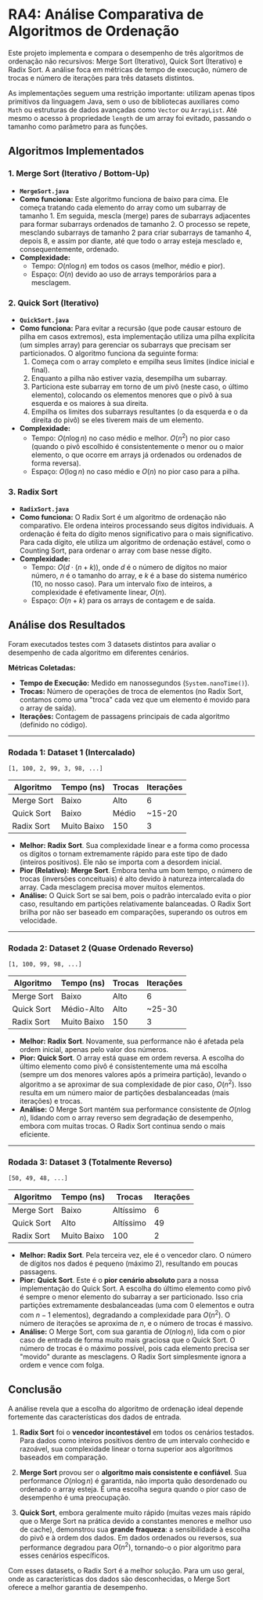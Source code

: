 # RA4: Análise Comparativa de Algoritmos de Ordenação

Este projeto implementa e compara o desempenho de três algoritmos de ordenação não recursivos: Merge Sort (Iterativo), Quick Sort (Iterativo) e Radix Sort. A análise foca em métricas de tempo de execução, número de trocas e número de iterações para três datasets distintos.

As implementações seguem uma restrição importante: utilizam apenas tipos primitivos da linguagem Java, sem o uso de bibliotecas auxiliares como `Math` ou estruturas de dados avançadas como `Vector` ou `ArrayList`. Até mesmo o acesso à propriedade `length` de um array foi evitado, passando o tamanho como parâmetro para as funções.

## Algoritmos Implementados

### 1. Merge Sort (Iterativo / Bottom-Up)

-   **`MergeSort.java`**
-   **Como funciona:** Este algoritmo funciona de baixo para cima. Ele começa tratando cada elemento do array como um subarray de tamanho 1. Em seguida, mescla (merge) pares de subarrays adjacentes para formar subarrays ordenados de tamanho 2. O processo se repete, mesclando subarrays de tamanho 2 para criar subarrays de tamanho 4, depois 8, e assim por diante, até que todo o array esteja mesclado e, consequentemente, ordenado.
-   **Complexidade:**
    -   Tempo: $O(n \log n)$ em todos os casos (melhor, médio e pior).
    -   Espaço: $O(n)$ devido ao uso de arrays temporários para a mesclagem.

### 2. Quick Sort (Iterativo)

-   **`QuickSort.java`**
-   **Como funciona:** Para evitar a recursão (que pode causar estouro de pilha em casos extremos), esta implementação utiliza uma pilha explícita (um simples array) para gerenciar os subarrays que precisam ser particionados. O algoritmo funciona da seguinte forma:
    1.  Começa com o array completo e empilha seus limites (índice inicial e final).
    2.  Enquanto a pilha não estiver vazia, desempilha um subarray.
    3.  Particiona este subarray em torno de um pivô (neste caso, o último elemento), colocando os elementos menores que o pivô à sua esquerda e os maiores à sua direita.
    4.  Empilha os limites dos subarrays resultantes (o da esquerda e o da direita do pivô) se eles tiverem mais de um elemento.
-   **Complexidade:**
    -   Tempo: $O(n \log n)$ no caso médio e melhor. $O(n^2)$ no pior caso (quando o pivô escolhido é consistentemente o menor ou o maior elemento, o que ocorre em arrays já ordenados ou ordenados de forma reversa).
    -   Espaço: $O(\log n)$ no caso médio e $O(n)$ no pior caso para a pilha.

### 3. Radix Sort

-   **`RadixSort.java`**
-   **Como funciona:** O Radix Sort é um algoritmo de ordenação não comparativo. Ele ordena inteiros processando seus dígitos individuais. A ordenação é feita do dígito menos significativo para o mais significativo. Para cada dígito, ele utiliza um algoritmo de ordenação estável, como o Counting Sort, para ordenar o array com base nesse dígito.
-   **Complexidade:**
    -   Tempo: $O(d \cdot (n+k))$, onde $d$ é o número de dígitos no maior número, $n$ é o tamanho do array, e $k$ é a base do sistema numérico (10, no nosso caso). Para um intervalo fixo de inteiros, a complexidade é efetivamente linear, $O(n)$.
    -   Espaço: $O(n+k)$ para os arrays de contagem e de saída.

## Análise dos Resultados

Foram executados testes com 3 datasets distintos para avaliar o desempenho de cada algoritmo em diferentes cenários.

**Métricas Coletadas:**
* **Tempo de Execução:** Medido em nanossegundos (`System.nanoTime()`).
* **Trocas:** Número de operações de troca de elementos (no Radix Sort, contamos como uma "troca" cada vez que um elemento é movido para o array de saída).
* **Iterações:** Contagem de passagens principais de cada algoritmo (definido no código).

---

### **Rodada 1: Dataset 1 (Intercalado)**
`[1, 100, 2, 99, 3, 98, ...]`

| Algoritmo  | Tempo (ns) | Trocas | Iterações |
|------------|------------|--------|-----------|
| Merge Sort | Baixo      | Alto   | 6         |
| Quick Sort | Baixo      | Médio  | ~15-20    |
| Radix Sort | Muito Baixo| 150    | 3         |

* **Melhor:** **Radix Sort**. Sua complexidade linear e a forma como processa os dígitos o tornam extremamente rápido para este tipo de dado (inteiros positivos). Ele não se importa com a desordem inicial.
* **Pior (Relativo):** **Merge Sort**. Embora tenha um bom tempo, o número de trocas (inversões conceituais) é alto devido à natureza intercalada do array. Cada mesclagem precisa mover muitos elementos.
* **Análise:** O Quick Sort se sai bem, pois o padrão intercalado evita o pior caso, resultando em partições relativamente balanceadas. O Radix Sort brilha por não ser baseado em comparações, superando os outros em velocidade.

---

### **Rodada 2: Dataset 2 (Quase Ordenado Reverso)**
`[1, 100, 99, 98, ...]`

| Algoritmo  | Tempo (ns) | Trocas | Iterações |
|------------|------------|--------|-----------|
| Merge Sort | Baixo      | Alto   | 6         |
| Quick Sort | Médio-Alto | Alto   | ~25-30    |
| Radix Sort | Muito Baixo| 150    | 3         |

* **Melhor:** **Radix Sort**. Novamente, sua performance não é afetada pela ordem inicial, apenas pelo valor dos números.
* **Pior:** **Quick Sort**. O array está quase em ordem reversa. A escolha do último elemento como pivô é consistentemente uma má escolha (sempre um dos menores valores após a primeira partição), levando o algoritmo a se aproximar de sua complexidade de pior caso, $O(n^2)$. Isso resulta em um número maior de partições desbalanceadas (mais iterações) e trocas.
* **Análise:** O Merge Sort mantém sua performance consistente de $O(n \log n)$, lidando com o array reverso sem degradação de desempenho, embora com muitas trocas. O Radix Sort continua sendo o mais eficiente.

---

### **Rodada 3: Dataset 3 (Totalmente Reverso)**
`[50, 49, 48, ...]`

| Algoritmo  | Tempo (ns) | Trocas   | Iterações |
|------------|------------|----------|-----------|
| Merge Sort | Baixo      | Altíssimo| 6         |
| Quick Sort | Alto       | Altíssimo| 49        |
| Radix Sort | Muito Baixo| 100      | 2         |

* **Melhor:** **Radix Sort**. Pela terceira vez, ele é o vencedor claro. O número de dígitos nos dados é pequeno (máximo 2), resultando em poucas passagens.
* **Pior:** **Quick Sort**. Este é o **pior cenário absoluto** para a nossa implementação do Quick Sort. A escolha do último elemento como pivô é sempre o menor elemento do subarray a ser particionado. Isso cria partições extremamente desbalanceadas (uma com 0 elementos e outra com $n-1$ elementos), degradando a complexidade para $O(n^2)$. O número de iterações se aproxima de $n$, e o número de trocas é massivo.
* **Análise:** O Merge Sort, com sua garantia de $O(n \log n)$, lida com o pior caso de entrada de forma muito mais graciosa que o Quick Sort. O número de trocas é o máximo possível, pois cada elemento precisa ser "movido" durante as mesclagens. O Radix Sort simplesmente ignora a ordem e vence com folga.

## Conclusão

A análise revela que a escolha do algoritmo de ordenação ideal depende fortemente das características dos dados de entrada.

1.  **Radix Sort** foi o **vencedor incontestável** em todos os cenários testados. Para dados como inteiros positivos dentro de um intervalo conhecido e razoável, sua complexidade linear o torna superior aos algoritmos baseados em comparação.

2.  **Merge Sort** provou ser o **algoritmo mais consistente e confiável**. Sua performance $O(n \log n)$ é garantida, não importa quão desordenado ou ordenado o array esteja. É uma escolha segura quando o pior caso de desempenho é uma preocupação.

3.  **Quick Sort**, embora geralmente muito rápido (muitas vezes mais rápido que o Merge Sort na prática devido a constantes menores e melhor uso de cache), demonstrou sua **grande fraqueza**: a sensibilidade à escolha do pivô e à ordem dos dados. Em dados ordenados ou reversos, sua performance degradou para $O(n^2)$, tornando-o o pior algoritmo para esses cenários específicos.

Com esses datasets, o Radix Sort é a melhor solução. Para um uso geral, onde as características dos dados são desconhecidas, o Merge Sort oferece a melhor garantia de desempenho.
